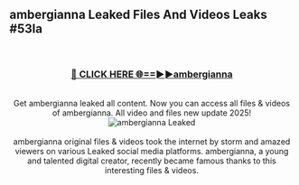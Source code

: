 ## ambergianna Leaked Files And Videos Leaks #53la
<br>
<div align="center">
<h3><a href="https://watchclip.my.id/ambergianna" rel="nofollow">🔴 CLICK HERE 🌐==►►ambergianna</a></h3>
<br>
Get ambergianna leaked all content. Now you can access all files & videos of ambergianna. All video and files new update 2025!
<br>
<a href="https://watchclip.my.id/ambergianna" rel="nofollow" data-target="animated-image.originalLink"><img src="https://i.ibb.co.com/WyWwxjT/player-gif2.gif" alt="ambergianna Leaked" style="max-width: 100%; display: inline-block;" data-target="animated-image.originalImage"></a>
<br><br>
ambergianna original files & videos took the internet by storm and amazed viewers on various Leaked social media platforms. ambergianna, a young and talented digital creator, recently became famous thanks to this interesting files & videos.
</div>
<br>